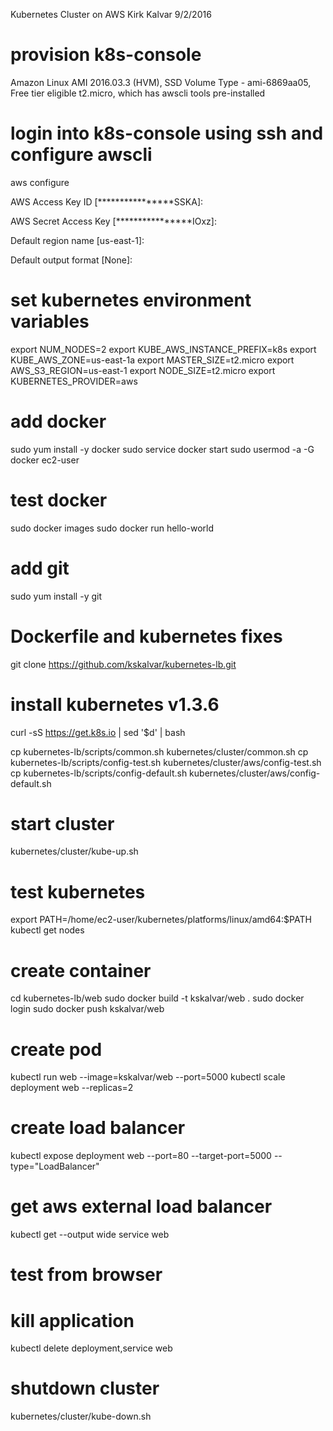 Kubernetes Cluster on AWS
Kirk Kalvar
9/2/2016

# provision k8s-console 
Amazon Linux AMI 2016.03.3 (HVM), SSD Volume Type - ami-6869aa05, Free tier eligible t2.micro, which has awscli tools pre-installed

# login into k8s-console  using ssh and configure awscli 
aws configure

AWS Access Key ID [****************SSKA]:

AWS Secret Access Key [****************IOxz]:

Default region name [us-east-1]:

Default output format [None]:


# set kubernetes environment variables
export NUM_NODES=2
export KUBE_AWS_INSTANCE_PREFIX=k8s
export KUBE_AWS_ZONE=us-east-1a
export MASTER_SIZE=t2.micro
export AWS_S3_REGION=us-east-1
export NODE_SIZE=t2.micro
export KUBERNETES_PROVIDER=aws

# add docker 
sudo yum install -y docker
sudo service docker start
sudo usermod -a -G docker ec2-user

# test docker
sudo docker images
sudo docker run hello-world

# add git
sudo yum install -y git




# Dockerfile and kubernetes fixes
git clone https://github.com/kskalvar/kubernetes-lb.git

# install kubernetes v1.3.6 
curl -sS https://get.k8s.io | sed '$d' | bash
 
cp kubernetes-lb/scripts/common.sh kubernetes/cluster/common.sh
cp kubernetes-lb/scripts/config-test.sh kubernetes/cluster/aws/config-test.sh
cp kubernetes-lb/scripts/config-default.sh kubernetes/cluster/aws/config-default.sh

# start cluster
kubernetes/cluster/kube-up.sh

# test kubernetes
export PATH=/home/ec2-user/kubernetes/platforms/linux/amd64:$PATH
kubectl get nodes

# create container
 cd kubernetes-lb/web
sudo docker build -t kskalvar/web  .
sudo docker login
sudo docker push kskalvar/web

# create pod
kubectl run web --image=kskalvar/web --port=5000
kubectl scale deployment web --replicas=2

# create load balancer
kubectl expose deployment web --port=80 --target-port=5000 --type="LoadBalancer"

# get aws external load balancer 
kubectl get --output wide service web

# test from browser

# kill application
kubectl delete deployment,service web

# shutdown cluster
kubernetes/cluster/kube-down.sh
